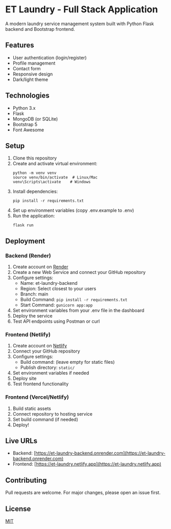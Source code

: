 # ET Laundry - Full Stack Application

A modern laundry service management system built with Python Flask backend and Bootstrap frontend.

## Features
- User authentication (login/register)
- Profile management
- Contact form
- Responsive design
- Dark/light theme

## Technologies
- Python 3.x
- Flask
- MongoDB (or SQLite)
- Bootstrap 5
- Font Awesome

## Setup
1. Clone this repository
2. Create and activate virtual environment:
   ```
   python -m venv venv
   source venv/bin/activate  # Linux/Mac
   venv\Scripts\activate    # Windows
   ```
3. Install dependencies:
   ```
   pip install -r requirements.txt
   ```
4. Set up environment variables (copy .env.example to .env)
5. Run the application:
   ```
   flask run
   ```

## Deployment
### Backend (Render)
1. Create account on [Render](https://render.com)
2. Create a new Web Service and connect your GitHub repository
3. Configure settings:
   - Name: et-laundry-backend
   - Region: Select closest to your users
   - Branch: main
   - Build Command: `pip install -r requirements.txt`
   - Start Command: `gunicorn app:app`
4. Set environment variables from your .env file in the dashboard
5. Deploy the service
6. Test API endpoints using Postman or curl

### Frontend (Netlify)
1. Create account on [Netlify](https://www.netlify.com/)
2. Connect your GitHub repository
3. Configure settings:
   - Build command: (leave empty for static files)
   - Publish directory: `static/`
4. Set environment variables if needed
5. Deploy site
6. Test frontend functionality

### Frontend (Vercel/Netlify)
1. Build static assets
2. Connect repository to hosting service
3. Set build command (if needed)
4. Deploy!

## Live URLs
- Backend: [https://et-laundry-backend.onrender.com](https://et-laundry-backend.onrender.com)
- Frontend: [https://et-laundry.netlify.app](https://et-laundry.netlify.app)

## Contributing
Pull requests are welcome. For major changes, please open an issue first.

## License
[MIT](https://choosealicense.com/licenses/mit/)